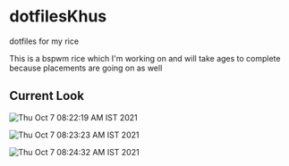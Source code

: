 # dotfilesKhus
dotfiles for my rice 

This is a bspwm rice which I'm working on and will take ages to complete because placements are going on as well

## Current Look 

![Thu Oct  7 08:22:19 AM IST 2021](https://user-images.githubusercontent.com/35223915/136314410-d3c24f42-e1ea-4ab4-b61a-68ff60f483a7.jpg)

![Thu Oct  7 08:23:23 AM IST 2021](https://user-images.githubusercontent.com/35223915/136314426-a077550c-c957-40f4-bfdc-e1ea9f3caab2.jpg)

![Thu Oct  7 08:24:32 AM IST 2021](https://user-images.githubusercontent.com/35223915/136314440-c6061884-4624-4c56-bae9-f66b41b80d13.jpg)



